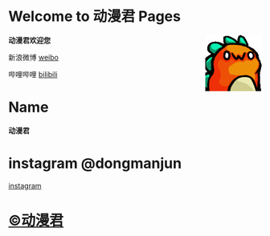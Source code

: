 # Welcome to 动漫君 Pages 
**动漫君欢迎您**  <img align="right" src="529710224727080979.gif"/>

新浪微博  [weibo](https://weibo.com)

哔哩哔哩  [bilibili](https://bilibili.com)

# Name
**动漫君**


# instagram @dongmanjun
[instagram](https://www.instagram.com/dongmanjun/)

# [©动漫君](https://dongmanjun.github.io)

